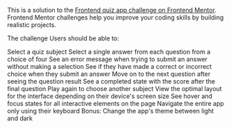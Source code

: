 This is a solution to the [Frontend quiz app challenge on Frontend Mentor](https://www.frontendmentor.io/challenges/frontend-quiz-app-BE7xkzXQnU). Frontend Mentor challenges help you improve your coding skills by building realistic projects.

The challenge
Users should be able to:

Select a quiz subject
Select a single answer from each question from a choice of four
See an error message when trying to submit an answer without making a selection
See if they have made a correct or incorrect choice when they submit an answer
Move on to the next question after seeing the question result
See a completed state with the score after the final question
Play again to choose another subject
View the optimal layout for the interface depending on their device's screen size
See hover and focus states for all interactive elements on the page
Navigate the entire app only using their keyboard
Bonus: Change the app's theme between light and dark
